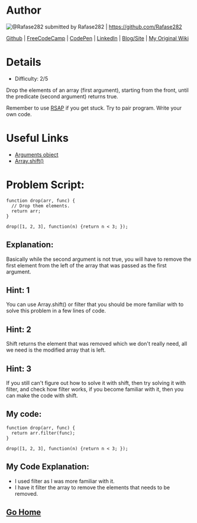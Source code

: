 # Author

![@Rafase282](https://avatars0.githubusercontent.com/Rafase282?&s=128) submitted by Rafase282 | https://github.com/Rafase282

[Github](https://github.com/Rafase282) |
[FreeCodeCamp](http://www.freecodecamp.com/rafase282) | 
[CodePen](http://codepen.io/Rafase282/) |
[LinkedIn](https://www.linkedin.com/in/rafase282) |
[Blog/Site](https://rafase282.wordpress.com/) |
[My Original Wiki](http://rafase282.github.io/My-FreeCodeCamp-Code/)

# Details

* Difficulty: 2/5

Drop the elements of an array (first argument), starting from the front, until the predicate (second argument) returns true.

Remember to use [RSAP](http://www.freecodecamp.com/field-guide/how-do-i-get-help-when-I-get-stuck) if you get stuck. Try to pair program. Write your own code.

# Useful Links

* [Arguments object](https://developer.mozilla.org/en-US/docs/Web/JavaScript/Reference/Functions/arguments)
* [Array.shift()](https://developer.mozilla.org/en-US/docs/Web/JavaScript/Reference/Global_Objects/Array/shift)

# Problem Script:

```
function drop(arr, func) {
  // Drop them elements.
  return arr;
}

drop([1, 2, 3], function(n) {return n < 3; });
```

## Explanation:

Basically while the second argument is not true, you will have to remove the first element from the left of the array that was passed as the first argument.

## Hint: 1
You can use Array.shift() or filter that you should be more familiar with to solve this problem in a few lines of code.

## Hint: 2
Shift returns the element that was removed which we don't really need, all we need is the modified array that is left.

## Hint: 3
If you still can't figure out how to solve it with shift, then try solving it with filter, and check how filter works, if you become familiar with it, then you can make the code with shift.

## My code:

```
function drop(arr, func) {
  return arr.filter(func);
}

drop([1, 2, 3], function(n) {return n < 3; });
```

## My Code Explanation:

* I used filter as I was more familiar with it.
* I have it filter the array to remove the elements that needs to be removed.

## [Go Home](https://github.com/Rafase282/My-FreeCodeCamp-Code/wiki)